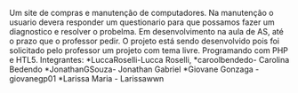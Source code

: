 Um site de compras e manutenção de computadores. Na manutenção o usuario devera responder um questionario para que possamos fazer um diagnostico e resolver o probelma. Em desenvolvimento na aula de AS, até o prazo que o professor pedir. O projeto está sendo desenvolvido pois foi solicitado pelo professor um projeto com tema livre. Programando com PHP e HTL5. 
Integrantes:
*LuccaRoselli-Lucca Roselli,
*caroolbendedo- Carolina Bedendo
*JonathanGSouza- Jonathan Gabriel
*Giovane Gonzaga - giovanegp01
*Larissa Maria - Larissawwn

